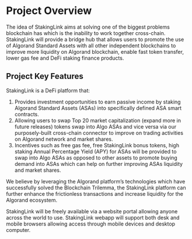 # Project Overview
The idea of StakingLink aims at solving one of the biggest problems blockchain has which is the inability to work together cross-chain. StakingLink will provide a bridge hub that allows users to promote the use of Algorand Standard Assets with all other independent blockchains to improve more liquidity on Algorand blockchain, enable fast token transfer, lower gas fee and DeFi staking finance products.

## Project Key Features
StakingLink is a DeFi platform that:
1.	Provides investment opportunities to earn passive income by staking Algorand Standard Assets (ASAs) into specifically defined ASA smart contracts.   
2.	Allowing users to swap Top 20 market capitalization (expand more in future releases) tokens swap into Algo ASAs and vice versa via our purposely-built cross-chain connector to improve on trading activities on Algorand network and market shares.
3.	Incentives such as free gas fee, free StakingLink bonus tokens, high staking Annual Percentage Yield (APY) for ASAs will be provided to swap into Algo ASAs as opposed to other assets to promote buying demand into ASAs which can help on further improving ASAs liquidity and market shares. 

We believe by leveraging the Algorand platform’s technologies which have successfully solved the Blockchain Trilemma, the StakingLink platform can further enhance the frictionless transactions and increase liquidity for the Algorand ecosystem.

StakingLink will be freely available via a website portal allowing anyone across the world to use. StakingLink webapp will support both desk and mobile browsers allowing access through mobile devices and desktop computer.
